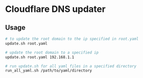 # Cloudflare DNS updater

## Usage

```bash
# to update the root domain to the ip specified in root.yaml
update.sh root.yaml

# update the root domain to a specified ip
update.sh root.yaml 192.168.1.1

# run update.sh for all yaml files in a specified directory
run_all_yaml.sh /path/to/yaml/directory
```

